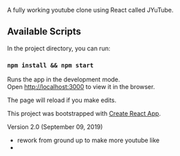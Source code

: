A fully working youtube clone using React called JYuTube.

## Available Scripts

In the project directory, you can run:

### `npm install && npm start`


Runs the app in the development mode.<br>
Open [http://localhost:3000](http://localhost:3000) to view it in the browser.

The page will reload if you make edits.<br>

This project was bootstrapped with [Create React App](https://github.com/facebook/create-react-app).

Version 2.0 (September 09, 2019)
 - rework from ground up to make more youtube like
 -
